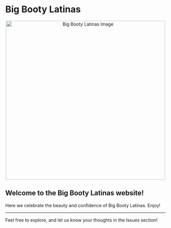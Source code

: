 # Big Booty Latinas

<p align="center">
    <img src="https://your-image-link.com" alt="Big Booty Latinas Image" width="500"/>
</p>

## Welcome to the Big Booty Latinas website!
Here we celebrate the beauty and confidence of Big Booty Latinas. Enjoy!

---

Feel free to explore, and let us know your thoughts in the Issues section!
